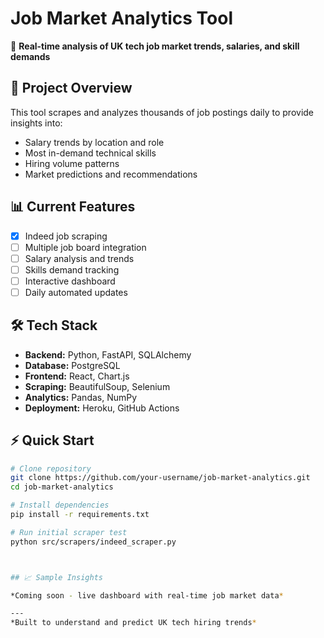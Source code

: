 # Job Market Analytics Tool

🎯 **Real-time analysis of UK tech job market trends, salaries, and skill demands**

## 🚀 Project Overview

This tool scrapes and analyzes thousands of job postings daily to provide insights into:
- Salary trends by location and role
- Most in-demand technical skills
- Hiring volume patterns
- Market predictions and recommendations

## 📊 Current Features

- [x] Indeed job scraping
- [ ] Multiple job board integration
- [ ] Salary analysis and trends
- [ ] Skills demand tracking
- [ ] Interactive dashboard
- [ ] Daily automated updates

## 🛠 Tech Stack

- **Backend:** Python, FastAPI, SQLAlchemy
- **Database:** PostgreSQL
- **Frontend:** React, Chart.js
- **Scraping:** BeautifulSoup, Selenium
- **Analytics:** Pandas, NumPy
- **Deployment:** Heroku, GitHub Actions

## ⚡ Quick Start

```bash
# Clone repository
git clone https://github.com/your-username/job-market-analytics.git
cd job-market-analytics

# Install dependencies
pip install -r requirements.txt

# Run initial scraper test
python src/scrapers/indeed_scraper.py



## 📈 Sample Insights

*Coming soon - live dashboard with real-time job market data*

---
*Built to understand and predict UK tech hiring trends*
```

